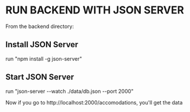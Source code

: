 # RUN BACKEND WITH JSON SERVER

From the backend directory:

## Install JSON Server

run "npm install -g json-server"

## Start JSON Server

run "json-server --watch ./data/db.json --port 2000"

Now if you go to http://localhost:2000/accomodations, you'll get the data